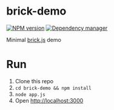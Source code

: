 # brick-demo

[![NPM version](https://img.shields.io/npm/v/brick-demo.svg?style=flat)](https://www.npmjs.org/package/brick-demo)
[![Dependency manager](https://david-dm.org/brick-js/brick-demo.png)](https://david-dm.org/brick-js/brick-demo)

Minimal [brick.js][brk] demo

# Run

1. Clone this repo
2. `cd brick-demo && npm install`
3. `node app.js`
4. Open <http://localhost:3000>

[brk]: https://github.com/brick-js/brick.js
